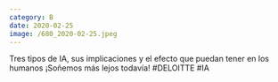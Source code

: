 ```yaml
--- 
category: B 
date: 2020-02-25 
image: /680_2020-02-25.jpeg 
--- 
```


Tres tipos de IA, sus implicaciones y el efecto que puedan tener en los humanos ¡Soñemos más lejos todavía! #DELOITTE #IA